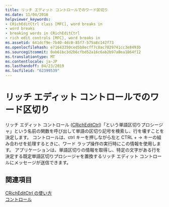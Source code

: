 ```yaml
---
title: リッチ エディット コントロールでのワード区切り
ms.date: 11/04/2016
helpviewer_keywords:
- CRichEditCtrl class [MFC], word breaks in
- word breaks
- breaking words in CRichEditCtrl
- rich edit controls [MFC], word breaks in
ms.assetid: 641dcf9e-7b40-4dc0-85f7-575a8c142f73
ms.openlocfilehash: e71643350ced5b8ecff7c8ac7829741cc3e8493b
ms.sourcegitcommit: 0ab61bc3d2b6cfbd52a16c6ab2b97a8ea1864f12
ms.translationtype: MT
ms.contentlocale: ja-JP
ms.lasthandoff: 04/23/2019
ms.locfileid: "62399539"
---
```

# <a name="word-breaks-in-rich-edit-controls"></a>リッチ エディット コントロールでのワード区切り

リッチ エディット コントロール ([CRichEditCtrl](../mfc/reference/cricheditctrl-class.md))「という単語区切りプロシージャ」という名前の関数を呼び出して単語の区切り記号を検索し、行を壊すことを決定します。 コントロールは、ctrl キーを押しながら左と CTRL + → キーの組み合わせを処理するときに、ワード ラップ操作の実行時にこの情報を使用します。 アプリケーションは、単語区切りの情報を取得し、特定の文字がある行を決定する既定単語区切りプロシージャを置換するリッチ エディット コントロールにメッセージが送信できます。

## <a name="see-also"></a>関連項目

[CRichEditCtrl の使い方](../mfc/using-cricheditctrl.md)<br/>
[コントロール](../mfc/controls-mfc.md)
